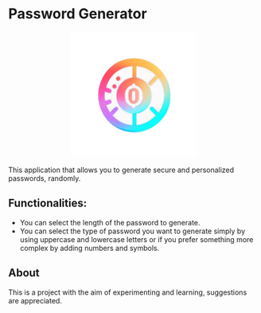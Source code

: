 # Password Generator
<p align="center">
  <img src="/Web/imagenes/logo.png" width="50%">
</p>

This application that allows you to generate secure and personalized passwords, randomly.

## Functionalities:

* You can select the length of the password to generate.
* You can select the type of password you want to generate simply by using uppercase and lowercase letters or if you prefer something more complex by adding numbers and symbols.

## About

This is a project with the aim of experimenting and learning, suggestions are appreciated.
